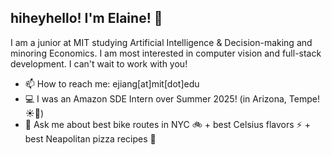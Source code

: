 ## hiheyhello! I'm Elaine! 👋

I am a junior at MIT studying Artificial Intelligence & Decision-making and minoring Economics. I am most interested in computer vision and full-stack development. I can't wait to work with you!

- 📫 How to reach me: ejiang[at]mit[dot]edu
- 💻 I was an Amazon SDE Intern over Summer 2025! (in Arizona, Tempe! ☀️🌵) 
- 💬 Ask me about best bike routes in NYC 🚲 + best Celsius flavors ⚡️ + best Neapolitan pizza recipes 🍕
